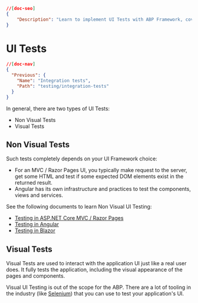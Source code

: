 ```json
//[doc-seo]
{
    "Description": "Learn to implement UI Tests with ABP Framework, covering Non Visual and Visual Tests for various UI technologies like MVC, Angular, and Blazor."
}
```

# UI Tests

````json
//[doc-nav]
{
  "Previous": {
    "Name": "Integration tests",
    "Path": "testing/integration-tests"
  }
}
````

In general, there are two types of UI Tests:

* Non Visual Tests
* Visual Tests

## Non Visual Tests

Such tests completely depends on your UI Framework choice:

* For an MVC / Razor Pages UI, you typically make request to the server, get some HTML and test if some expected DOM elements exist in the returned result.
* Angular has its own infrastructure and practices to test the components, views and services.

See the following documents to learn Non Visual UI Testing:

* [Testing in ASP.NET Core MVC / Razor Pages](../framework/ui/mvc-razor-pages/testing.md)
* [Testing in Angular](../framework/ui/angular/testing.md)
* [Testing in Blazor](../framework/ui/blazor/testing.md)

## Visual Tests

Visual Tests are used to interact with the application UI just like a real user does. It fully tests the application, including the visual appearance of the pages and components.

Visual UI Testing is out of the scope for the ABP. There are a lot of tooling in the industry (like [Selenium](https://www.selenium.dev/)) that you can use to test your application's UI.
